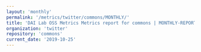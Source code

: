 ```yaml
---
layout: 'monthly'
permalink: '/metrics/twitter/commons/MONTHLY/'
title: 'DAI Lab OSS Metrics Metrics report for commons | MONTHLY-REPORT-2019-10-25'
organization: 'twitter'
repository: 'commons'
current_date: '2019-10-25'
---
```

